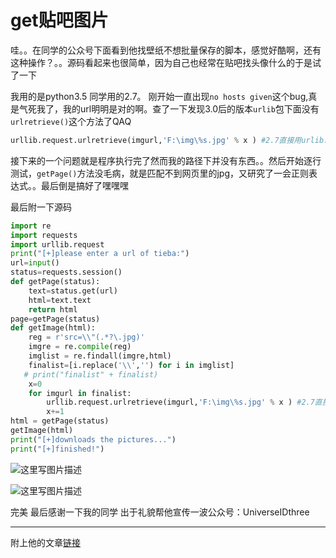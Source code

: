 # get贴吧图片

哇。。在同学的公众号下面看到他找壁纸不想批量保存的脚本，感觉好酷啊，还有这种操作？。。源码看起来也很简单，因为自己也经常在贴吧找头像什么的于是试了一下

我用的是python3.5 同学用的2.7。
刚开始一直出现`no hosts given`这个bug,真是气死我了，我的url明明是对的啊。查了一下发现3.0后的版本`urlib`包下面没有`urlretrieve()`这个方法了QAQ

```python
urllib.request.urlretrieve(imgurl,'F:\img\%s.jpg' % x ) #2.7直接用urlib.urlretrieve()这个方法
```
接下来的一个问题就是程序执行完了然而我的路径下并没有东西。。然后开始逐行测试，`getPage()`方法没毛病，就是匹配不到网页里的jpg，又研究了一会正则表达式。。最后倒是搞好了嘿嘿嘿

最后附一下源码

```python
import re
import requests
import urllib.request
print("[+]please enter a url of tieba:")
url=input()
status=requests.session()
def getPage(status):
    text=status.get(url)
    html=text.text
    return html
page=getPage(status)
def getImage(html):
    reg = r'src=\\"(.*?\.jpg)'
    imgre = re.compile(reg)
    imglist = re.findall(imgre,html)
    finalist=[i.replace('\\','') for i in imglist]
   # print("finalist" + finalist)
    x=0
    for imgurl in finalist:
        urllib.request.urlretrieve(imgurl,'F:\img\%s.jpg' % x ) #2.7直接用urlib.urlretrieve()这个方法
        x+=1
html = getPage(status)
getImage(html)
print("[+]downloads the pictures...")
print("[+]finished!")
```

![这里写图片描述](http://img.blog.csdn.net/20170920231159056?watermark/2/text/aHR0cDovL2Jsb2cuY3Nkbi5uZXQvSm9raTIzMw==/font/5a6L5L2T/fontsize/400/fill/I0JBQkFCMA==/dissolve/70/gravity/SouthEast)

![这里写图片描述](http://img.blog.csdn.net/20170920231239063?watermark/2/text/aHR0cDovL2Jsb2cuY3Nkbi5uZXQvSm9raTIzMw==/font/5a6L5L2T/fontsize/400/fill/I0JBQkFCMA==/dissolve/70/gravity/SouthEast)

完美 最后感谢一下我的同学 出于礼貌帮他宣传一波公众号：UniverseIDthree

----------------------------------------------------------
附上他的文章[链接](http://mp.weixin.qq.com/s/KM44nypPm2kl6__sr4m6ZA)
